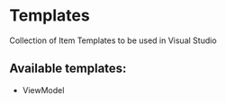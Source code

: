 # Templates
Collection of Item Templates to be used in Visual Studio

## Available templates:
- ViewModel
